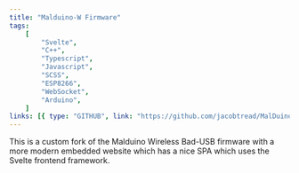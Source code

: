 ```yaml
---
title: "Malduino-W Firmware"
tags:
    [
        "Svelte",
        "C++",
        "Typescript",
        "Javascript",
        "SCSS",
        "ESP8266",
        "WebSocket",
        "Arduino",
    ]
links: [{ type: "GITHUB", link: "https://github.com/jacobtread/MalDuino-W" }]
---
```


This is a custom fork of the Malduino Wireless Bad-USB firmware with a more modern embedded
website which has a nice SPA which uses the Svelte frontend framework.

